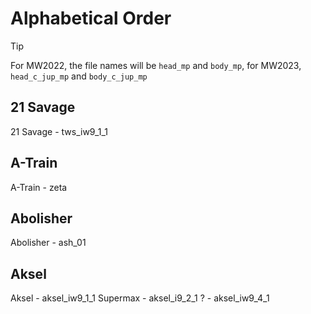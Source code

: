 # Alphabetical Order
> [!TIP]
> For MW2022, the file names will be `head_mp` and `body_mp`, for MW2023, `head_c_jup_mp` and `body_c_jup_mp`

## 21 Savage
21 Savage - tws_iw9_1_1

## A-Train
A-Train - zeta

## Abolisher
Abolisher - ash_01

## Aksel
Aksel - aksel_iw9_1_1
Supermax - aksel_i9_2_1
? - aksel_iw9_4_1
